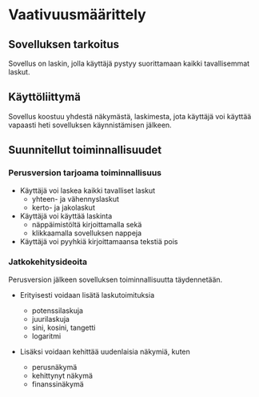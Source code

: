 # Vaativuusmäärittely

## Sovelluksen tarkoitus

Sovellus on laskin, jolla käyttäjä pystyy suorittamaan kaikki tavallisemmat laskut.

## Käyttöliittymä

Sovellus koostuu yhdestä näkymästä, laskimesta, jota käyttäjä voi käyttää vapaasti heti sovelluksen käynnistämisen jälkeen.

## Suunnitellut toiminnallisuudet

### Perusversion tarjoama toiminnallisuus

- Käyttäjä voi laskea kaikki tavalliset laskut
	- yhteen- ja vähennyslaskut
	- kerto- ja jakolaskut
- Käyttäjä voi käyttää laskinta
	- näppäimistöltä kirjoittamalla sekä
	- klikkaamalla sovelluksen nappeja
- Käyttäjä voi pyyhkiä kirjoittamaansa tekstiä pois

### Jatkokehitysideoita

Perusversion jälkeen sovelluksen toiminnallisuutta täydennetään.

- Erityisesti voidaan lisätä laskutoimituksia
	- potenssilaskuja
	- juurilaskuja
	- sini, kosini, tangetti
	- logaritmi

- Lisäksi voidaan kehittää uudenlaisia näkymiä, kuten
	- perusnäkymä
	- kehittynyt näkymä
	- finanssinäkymä
